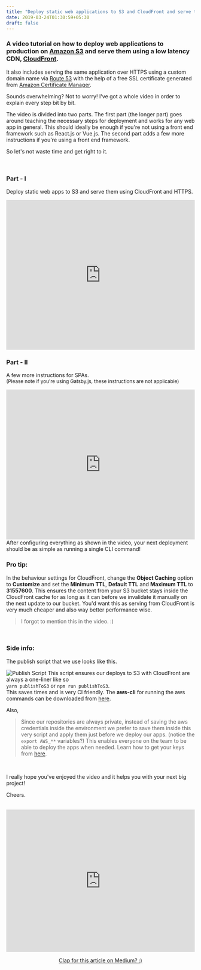 ```yaml
---
title: "Deploy static web applications to S3 and CloudFront and serve them over HTTPS."
date: 2019-03-24T01:30:59+05:30
draft: false
---
```


### <p>A video tutorial on how to deploy web applications to production on [Amazon S3](https://aws.amazon.com/s3) and serve them using a low latency CDN, [CloudFront](https://aws.amazon.com/cloudfront). </p>
It also includes serving the same application over HTTPS using a custom domain name via [Route 53](https://aws.amazon.com/route53) with the help of a free SSL certificate generated from [Amazon Certificate Manager](https://aws.amazon.com/certificate-manager/).

Sounds overwhelming? Not to worry! I've got a whole video in order to explain every step bit by bit. 

The video is divided into two parts. The first part (the longer part) goes around teaching the necessary steps for deployment and works for any web app in general. This should ideally be enough if you're not using a front end framework such as React.js or Vue.js. The second part adds a few more instructions if you're using a front end framework.

So let's not waste time and get right to it. 

<br />

### Part - I
Deploy static web apps to S3 and serve them using CloudFront and HTTPS.

<iframe width="100%" height="400" src="https://www.youtube.com/embed/30cvkLItP58" frameborder="0" allowfullscreen></iframe>

### Part - II 
A few more instructions for SPAs. <br/> <span style="font-size:13px">(Please note if you're using Gatsby.js, these instructions are not applicable)</span>

<iframe width="100%" height="400" src="https://www.youtube.com/embed/Zjj0QFmjTxE" frameborder="0" allowfullscreen></iframe>

<br />
After configuring everything as shown in the video, your next deployment should be as simple as running a single CLI command!

### Pro tip:
In the behaviour settings for CloudFront, change the <b>Object Caching</b> option to <b>Customize</b> and set the <b>Minimum TTL</b>, <b>Default TTL</b> and <b>Maximum TTL</b> to <b>31557600</b>. This ensures the content from your S3 bucket stays inside the CloudFront cache for as long as it can before we invalidate it manually on the next update to our bucket. You'd want this as serving from CloudFront is very much cheaper and also way better performance wise.

> I forgot to mention this in the video. :)

<br />

### Side info: 
The publish script that we use looks like this.

![Publish Script](/images/s3.png)
This script ensures our deploys to S3 with CloudFront are always a one-liner like so
<br /> `yarn publishToS3` or `npm run publishToS3`. <br/> This saves times and is very CI friendly. The <b>aws-cli</b> for running the aws commands can be downloaded from [here](https://aws.amazon.com/cli/).

Also,

> Since our repositories are always private, instead of saving the aws credentials inside the environment we prefer to save them inside this very script and apply them just before we deploy our apps. (notice the `export AWS_**` variables?) This enables everyone on the team to be able to deploy the apps when needed. 
Learn how to get your keys from [here](https://aws.amazon.com/blogs/security/wheres-my-secret-access-key/).

<br />

I really hope you've enjoyed the video and it helps you with your next big project! 

Cheers.

<br />

<iframe src="https://giphy.com/embed/QJsP0cTAJhg7O47ub2" width="100%" height="380" frameBorder="0" class="giphy-embed" allowFullScreen></iframe>
<p style="text-align:center"><a href="https://medium.com/@mustansirzia/deploy-static-web-applications-to-s3-and-serve-them-using-cloudfront-and-https-cbea5bd101b2">Clap for this article on Medium? :)</a></p>